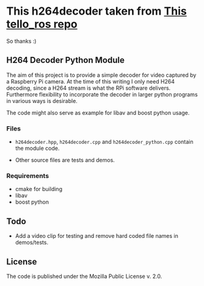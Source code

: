 # This h264decoder taken from [This tello_ros repo](https://github.com/clydemcqueen/tello_ros)

So thanks :)

## H264 Decoder Python Module

The aim of this project is to provide a simple decoder for video
captured by a Raspberry Pi camera. At the time of this writing I only
need H264 decoding, since a H264 stream is what the RPi software
delivers. Furthermore flexibility to incorporate the decoder in larger
python programs in various ways is desirable.

The code might also serve as example for libav and boost python usage.

### Files

* `h264decoder.hpp`, `h264decoder.cpp` and `h264decoder_python.cpp` contain the module code.

* Other source files are tests and demos.

### Requirements

* cmake for building
* libav
* boost python

## Todo

* Add a video clip for testing and remove hard coded file names in demos/tests.

## License

The code is published under the Mozilla Public License v. 2.0.
